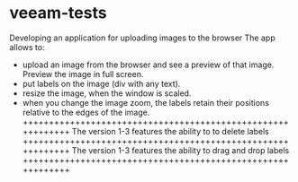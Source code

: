 # veeam-tests
Developing an application for uploading images to the browser
The app allows to:
- upload an image from the browser and see a preview of that image. Preview the image in full screen.
- put labels on the image (div with any text).
- resize the image, when the window is scaled. 
- when you change the image zoom, the labels retain their positions relative to the edges of the image. 
++++++++++++++++++++++++++++++++++++++++++++++++++++++++++++
The version 1-3 features the ability to to delete labels
++++++++++++++++++++++++++++++++++++++++++++++++++++++++++++
The version 1-3 features the ability to drag and drop labels
++++++++++++++++++++++++++++++++++++++++++++++++++++++++++++
